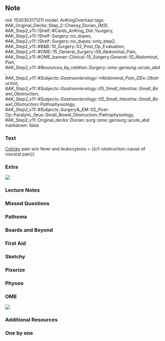 ## Note
nid: 1530303171211
model: AnKingOverhaul
tags: #AK_Original_Decks::Step_2::Cheesy_Dorian_(M3), #AK_Step2_v11::!Shelf::#Cards_AnKing_Did::1surgery, #AK_Step2_v11::!Shelf::Surgery::no_dupes, #AK_Step2_v11::!Shelf::Surgery::no_dupes::only_step2, #AK_Step2_v11::#B&B::10_Surgery::02_Post_Op_Evaluation, #AK_Step2_v11::#OME::15_General_Surgery::09_Abdominal_Pain, #AK_Step2_v11::#OME_banner::Clinical::15_Surgery:_General::10_Abdominal_Pain, #AK_Step2_v11::#Resources_by_rotation::Surgery::ome::gensurg::acute_abd, #AK_Step2_v11::#Subjects::Gastroenterology::*Abdominal_Pain_DDx::Obstructive, #AK_Step2_v11::#Subjects::Gastroenterology::05_Small_Intestine::Small_Bowel_Obstruction, #AK_Step2_v11::#Subjects::Gastroenterology::05_Small_Intestine::Small_Bowel_Obstruction::Pathophysiology, #AK_Step2_v11::#Subjects::Surgery_&_EM::02_Post-Op::Paralytic_Ileus::Small_Bowel_Obstruction::Pathophysiology, #AK_Step2_v11::Original_decks::Dorian::surg::ome::gensurg::acute_abd
markdown: false

### Text
<u>Colicky</u> pain w/o fever and leukocytosis =
{{c1::obstruction::cause of visceral pain}}

### Extra
<img src="120131_Abdominal%20Pain_091217-edit.png">

### Lecture Notes


### Missed Questions


### Pathoma


### Boards and Beyond


### First Aid


### Sketchy


### Pixorize


### Physeo


### OME
<div class="ome-widget">
  <a href=
  "https://onlinemeded.org/spa/surgery-general/abdominal-pain/acquire?ref=anki">
  <img src="_OME_AnkiFlashcards_Lesson_4.png"></a>
</div>

### Additional Resources


### One by one

